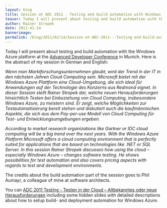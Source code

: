 ```yaml
---
layout: blog
title: Session at ADC 2011 - Testing and build automation with Windows Azure
teaser: Today I will present about testing and build automation with the Windows Azure platform at the Advanced Developer Conference in Munich.
author: Rainer Stropek
date: 2011-41-14
bannerimage: 
permalink: /blog/2011/02/14/Session-at-ADC-2011---Testing-and-build-automation-with-Windows-Azure
---
```


<p xmlns="http://www.w3.org/1999/xhtml">Today I will present about testing and build automation with the Windows Azure platform at the <a href="http://www.adc2011.de/" target="_blank">Advanced Developer Conference</a> in Munich. Here is the abstract of my session in German and English:</p><p xmlns="http://www.w3.org/1999/xhtml">
  <em>Wenn man Marktforschungsunternehmen glaubt, wird der Trend in der IT in den nächsten Jahren Cloud Computing sein. Microsoft bietet mit der Windows Azure Plattform eine Cloud-Umgebung, die sich ideal für Anwendungen auf der Technologie des Konzerns aus Redmond eignet. In dieser Session stellt Rainer Stropek dar, welche neuen Herausforderungen hinsichtlich Testen bei Einbeziehung von Cloud Computing, insbesondere Windows Azure, zu meistern sind. Er zeigt, welche Möglichkeiten zur Testautomatisierung bereit stehen und diskutiert auch die kaufmännischen Aspekte, die sich aus dem Pay-per-use Modell von Cloud Computing für Test- und Entwicklungsumgebungen ergeben.</em>
</p><p xmlns="http://www.w3.org/1999/xhtml">
  <em>According to market research organizations like Gartner or IDC cloud computing will be a big trend over the next years. With the Windows Azure Platform Microsoft offers a cloud computing environment that is perfectly suited for applications that are based on technologies like .NET or SQL Server. In this session Rainer Stropek discusses how using the cloud – especially Windows Azure – changes software testing. He shows possibilities for test automation and also covers pricing aspects with regards to test and development environments.</em>
</p><p xmlns="http://www.w3.org/1999/xhtml">The credits about the build automation part of the session goes to Phil Aumayr, a colleague of mine at software architects.</p><p xmlns="http://www.w3.org/1999/xhtml">You can <a href="{{site.baseurl}}/content/images/blog/2011/02/ADC 2011 Testing - Testen in der Cloud â€“ Altbekanntes oder neue Herausforderungen.pdf" target="_blank">ADC 2011 Testing - Testen in der Cloud – Altbekanntes oder neue Herausforderungen</a> including some hidden slides with detailed descriptions about how to setup build- and deployment automation for Windows Azure.</p>